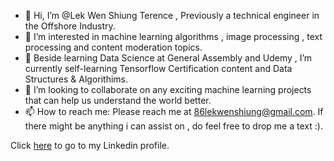 - 👋 Hi, I’m @Lek Wen Shiung Terence , Previously a technical engineer in the Offshore Industry.
- 👀 I’m interested in machine learning algorithms , image processing , text processing and content moderation topics.
- 🌱 Beside learning Data Science at General Assembly and Udemy , I’m currently self-learning Tensorflow Certification content and Data Structures & Algorithims.
- 💞️ I’m looking to collaborate on any exciting machine learning projects that can help us understand the world better.
- 📫 How to reach me: Please reach me at 86lekwenshiung@gmail.com. If there might be anything i can assist on , do feel free to drop me a text :).

Click [here](https://www.linkedin.com/in//lek-terence/) to go to my Linkedin profile.
